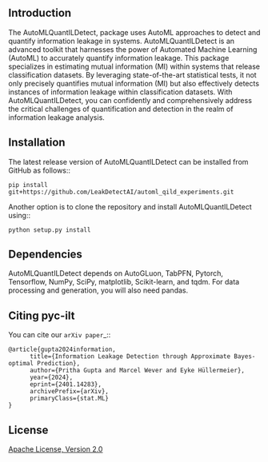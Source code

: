 
Introduction
------------
The AutoMLQuantILDetect, package uses AutoML approaches to detect and quantify information leakage in systems.
AutoMLQuantILDetect is an advanced toolkit that harnesses the power of Automated Machine Learning (AutoML) to accurately quantify information leakage. 
This package specializes in estimating mutual information (MI) within systems that release classification datasets. 
By leveraging state-of-the-art statistical tests, it not only precisely quantifies mutual information (MI) but also effectively detects instances of information leakage within classification datasets. 
With AutoMLQuantILDetect, you can confidently and comprehensively address the critical challenges of quantification and detection in the realm of information leakage analysis.


Installation
------------
The latest release version of AutoMLQuantILDetect can be installed from GitHub as follows::
	
	pip install git+https://github.com/LeakDetectAI/automl_qild_experiments.git
 
Another option is to clone the repository and install AutoMLQuantILDetect using::

	python setup.py install


Dependencies
------------
AutoMLQuantILDetect depends on AutoGLuon, TabPFN, Pytorch, Tensorflow, NumPy, SciPy, matplotlib, Scikit-learn, and tqdm. For data processing and generation, you will also need pandas.


Citing pyc-ilt
----------------

You can cite our `arXiv paper`_::


	@article{gupta2024information,
	      title={Information Leakage Detection through Approximate Bayes-optimal Prediction}, 
	      author={Pritha Gupta and Marcel Wever and Eyke Hüllermeier},
	      year={2024},
	      eprint={2401.14283},
	      archivePrefix={arXiv},
	      primaryClass={stat.ML}
	}


License
--------
[Apache License, Version 2.0](https://github.com/LeakDetectAI/automl_qild_experiments/blob/master/LICENSE)
